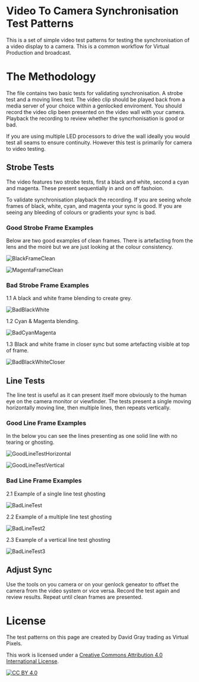 # Video To Camera Synchronisation Test Patterns

This is a set of simple video test patterns for testing the synchronisation of a video display to a camera. This is a common workflow for Virtual Production and broadcast. 

# The Methodology

The file contains two basic tests for validating synchronisation. A strobe test and a moving lines test. The video clip should be played back from a media server of your choice within a genlocked enviroment. You should record the video clip been presented on the video wall with your camera. Playback the recording to review whether the syncrhonisation is good or bad. 

If you are using multiple LED processors to drive the wall ideally you would test all seams to ensure continuity. However this test is primarily for camera to video testing.

## Strobe Tests

The video features two strobe tests, first a black and white, second a cyan and magenta. These present sequentially in and on off fashoion. 

To validate synchronisation playback the recording. If you are seeing whole frames of black, white, cyan, and magenta your sync is good. If you are seeing any bleeding of colours or gradients your sync is bad. 

### Good Strobe Frame Examples
Below are two good examples of clean frames. There is artefacting from the lens and the moiré but we are just looking at the colour consistency. 

![BlackFrameClean](https://github.com/user-attachments/assets/e742261c-ad89-47db-975d-e599a69d8ed5)

![MagentaFrameClean](https://github.com/user-attachments/assets/83662627-e2f4-4f8f-9c7d-1e74a0cfa385)

### Bad Strobe Frame Examples
1.1 A black and white frame blending to create grey.

![BadBlackWhite](https://github.com/user-attachments/assets/c64c5f7a-ec9a-4a88-ac99-625c066a861b)

1.2 Cyan & Magenta blending.

![BadCyanMagenta](https://github.com/user-attachments/assets/05c3230d-9d90-4a51-8722-83b45cfb6763)

1.3 Black and white frame in closer sync but some artefacting visible at top of frame. 

![BadBlackWhiteCloser](https://github.com/user-attachments/assets/63f2a740-1df2-45f6-843f-4838f562348e)

## Line Tests
The line test is useful as it can present itself more obviously to the human eye on the camera monitor or viewfinder. The tests present a single moving horizontally moving line, then multiple lines, then repeats vertically. 

### Good Line Frame Examples
In the below you can see the lines presenting as one solid line with no tearing or ghosting. 

![GoodLineTestHorizontal](https://github.com/user-attachments/assets/72767b8a-9703-41c9-a027-8e10e017bbdc)

![GoodLineTestVertical](https://github.com/user-attachments/assets/f9d63a85-17e9-458c-a552-5521f5893634)

### Bad Line Frame Examples

2.1 Example of a single line test ghosting

![BadLineTest](https://github.com/user-attachments/assets/8efaa213-f0a5-48d6-b6e7-bd74dfb8ff55)

2.2 Example of a multiple line test ghosting

![BadLineTest2](https://github.com/user-attachments/assets/cce34a9f-f5ae-4a5c-a057-5d61644f3f80)

2.3 Example of a vertical line test ghosting

![BadLineTest3](https://github.com/user-attachments/assets/f530c1e6-bd0a-45e9-80b0-b71753342bf7)

## Adjust Sync
Use the tools on you camera or on your genlock geneator to offset the camera from the video system or vice versa. Record the test again and review results. Repeat until clean frames are presented. 

# License

The test patterns on this page are created by David Gray trading as Virtual Pixels. 

This work is licensed under a
[Creative Commons Attribution 4.0 International License][cc-by].

[![CC BY 4.0][cc-by-image]][cc-by]

[cc-by]: http://creativecommons.org/licenses/by/4.0/
[cc-by-image]: https://i.creativecommons.org/l/by/4.0/88x31.png
[cc-by-shield]: https://img.shields.io/badge/License-CC%20BY%204.0-lightgrey.svg
